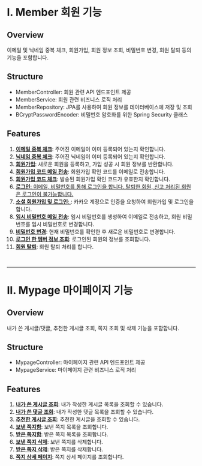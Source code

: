 # I. Member 회원 기능

## Overview
이메일 및 닉네임 중복 체크, 회원가입, 회원 정보 조회, 비밀번호 변경, 회원 탈퇴 등의 기능을 포함합니다.

## Structure
- MemberController: 회원 관련 API 엔드포인트 제공
- MemberService: 회원 관련 비즈니스 로직 처리
- MemberRepository: JPA를 사용하여 회원 정보를 데이터베이스에 저장 및 조회
- BCryptPasswordEncoder: 비밀번호 암호화를 위한 Spring Security 클래스

## Features
1. <a href="https://github.com/LuckyVickys/woosan-back/blob/main/Readme.assets/member/SignUp.md">**이메일 중복 체크**</a>: 주어진 이메일이 이미 등록되어 있는지 확인합니다.
2. <a href="https://github.com/LuckyVickys/woosan-back/blob/main/Readme.assets/member/SignUp.md">**닉네임 중복 체크**</a>: 주어진 닉네임이 이미 등록되어 있는지 확인합니다.
3. <a href="https://github.com/LuckyVickys/woosan-back/blob/main/Readme.assets/member/SignUp.md">**회원가입**</a>: 새로운 회원을 등록하고, 가입 성공 시 회원 정보를 반환합니다.
4. <a href="https://github.com/LuckyVickys/woosan-back/blob/main/Readme.assets/member/SignUp.md">**회원가입 코드 메일 전송**</a>: 회원가입 확인 코드를 이메일로 전송합니다.
5. <a href="https://github.com/LuckyVickys/woosan-back/blob/main/Readme.assets/member/SignUp.md">**회원가입 코드 체크**</a>: 발송된 회원가입 확인 코드가 유효한지 확인합니다.
6. <a href="https://github.com/LuckyVickys/woosan-back/blob/main/Readme.assets/member/Login.md">**로그인**: 이메일, 비밀번호를 통해 로그인을 합니다. 탈퇴한 회원, 신고 처리된 회원은 로그인이 불가능합니다.</a>
7. <a href="https://github.com/LuckyVickys/woosan-back/blob/main/Readme.assets/member/SocialLogin.md">**소셜 회원가입 및 로그인**: </a>: 카카오 계정으로 인증을 요청하여 회원가입 및 로그인을 합니다.
8. <a href="https://github.com/LuckyVickys/woosan-back/blob/main/Readme.assets/member/UpdatePw.md">**임시 비밀번호 메일 전송**</a>: 임시 비밀번호를 생성하여 이메일로 전송하고, 회원 비밀번호를 임시 비밀번호로 변경합니다.
9. <a href="https://github.com/LuckyVickys/woosan-back/blob/main/Readme.assets/UpdatePw.md">**비밀번호 변경**</a>: 현재 비밀번호를 확인한 후 새로운 비밀번호로 변경합니다.
10. <a href="https://github.com/LuckyVickys/woosan-back/blob/main/Readme.assets/member/MemberInfo.md">**로그인 한 멤버 정보 조회**</a>: 로그인된 회원의 정보를 조회합니다.
11. <a href="https://github.com/LuckyVickys/woosan-back/blob/main/Readme.assets/member/DeleteMember.md">**회원 탈퇴**</a>: 회원 탈퇴 처리를 합니다.
<br>

---

# II. Mypage 마이페이지 기능

## Overview
내가 쓴 게시글/댓글, 추천한 게시글 조회, 쪽지 조회 및 삭제 기능을 포함합니다.

## Structure
- MypageController: 마이페이지 관련 API 엔드포인트 제공
- MypageService: 마이페이지 관련 비즈니스 로직 처리

## Features
1. <a href="https://github.com/LuckyVickys/woosan-back/blob/main/Readme.assets/member/">**내가 쓴 게시글 조회**</a>: 내가 작성한 게시글 목록을 조회할 수 있습니다.
2. <a href="https://github.com/LuckyVickys/woosan-back/blob/main/Readme.assets/member/">**내가 쓴 댓글 조회**</a>: 내가 작성한 댓글 목록을 조회할 수 있습니다.
3. <a href="https://github.com/LuckyVickys/woosan-back/blob/main/Readme.assets/member/">**추천한 게시글 조회**</a>: 추천한 게시글을 조회할 수 있습니다.
4. <a href="https://github.com/LuckyVickys/woosan-back/blob/main/Readme.assets/member/">**보낸 쪽지함**</a>: 보낸 쪽지 목록을 조회합니다.
5. <a href="https://github.com/LuckyVickys/woosan-back/blob/main/Readme.assets/member/">**받은 쪽지함**</a>: 받은 쪽지 목록을 조회합니다.
6. <a href="https://github.com/LuckyVickys/woosan-back/blob/main/Readme.assets/member/">**보낸 쪽지 삭제**</a>: 보낸 쪽지를 삭제합니다.
7. <a href="https://github.com/LuckyVickys/woosan-back/blob/main/Readme.assets/member/">**받은 쪽지 삭제**</a>: 받은 쪽지를 삭제합니다.
8. <a href="https://github.com/LuckyVickys/woosan-back/blob/main/Readme.assets/member/">**쪽지 상세 페이지**</a>: 쪽지 상세 페이지를 조회합니다.
